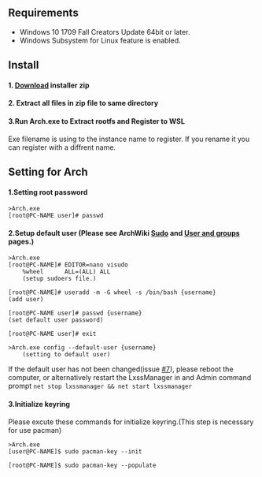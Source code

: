 ## Requirements
* Windows 10 1709 Fall Creators Update 64bit or later.
* Windows Subsystem for Linux feature is enabled.

## Install
#### 1. [Download](https://github.com/yuk7/ArchWSL/releases/latest) installer zip

#### 2. Extract all files in zip file to same directory

#### 3.Run Arch.exe to Extract rootfs and Register to WSL
Exe filename is using to the instance name to register.
If you rename it you can register with a diffrent name.

## Setting for Arch
#### 1.Setting root password
```
>Arch.exe
[root@PC-NAME user]# passwd
```

#### 2.Setup default user  (Please see ArchWiki [Sudo](https://wiki.archlinux.org/index.php/Sudo#Example_entries) and [User and groups](https://wiki.archlinux.org/index.php/Users_and_groups) pages.)
```
>Arch.exe
[root@PC-NAME]# EDITOR=nano visudo
    %wheel      ALL=(ALL) ALL
    (setup sudoers file.)

[root@PC-NAME]# useradd -m -G wheel -s /bin/bash {username}
(add user)

[root@PC-NAME user]# passwd {username}
(set default user password)

[root@PC-NAME user]# exit

>Arch.exe config --default-user {username}
    (setting to default user)
````
If the default user has not been changed(issue [#7](https://github.com/yuk7/ArchWSL/issues/7)), please reboot the computer, or alternatively restart the LxssManager in and Admin command prompt
`net stop lxssmanager && net start lxssmanager`

#### 3.Initialize keyring
Please excute these commands for initialize keyring.(This step is necessary for use pacman)
```shell
>Arch.exe
[user@PC-NAME]$ sudo pacman-key --init

[root@PC-NAME]$ sudo pacman-key --populate
```

